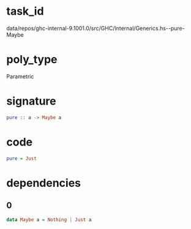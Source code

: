 
# task_id
data/repos/ghc-internal-9.1001.0/src/GHC/Internal/Generics.hs--pure-Maybe

# poly_type
Parametric

# signature
```haskell
pure :: a -> Maybe a
```   

# code
```haskell
pure = Just
```

# dependencies
## 0
```haskell
data Maybe a = Nothing | Just a
```
